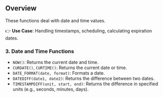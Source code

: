 ## **Overview**

These functions deal with date and time values.

👉 **Use Case**: Handling timestamps, scheduling, calculating expiration dates.

### **3. Date and Time Functions**  
- `NOW()`: Returns the current date and time.  
- `CURDATE()`, `CURTIME()`: Returns the current date or time.  
- `DATE_FORMAT(date, format)`: Formats a date.  
- `DATEDIFF(date1, date2)`: Returns the difference between two dates.  
- `TIMESTAMPDIFF(unit, start, end)`: Returns the difference in specified units (e.g., seconds, minutes, days).  
